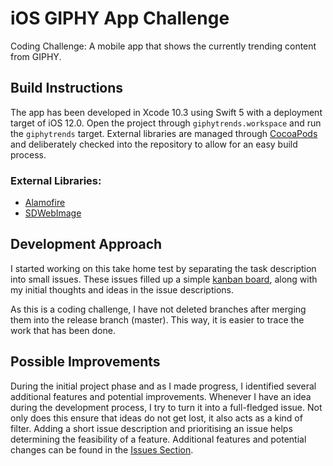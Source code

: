 # iOS GIPHY App Challenge
Coding Challenge: A mobile app that shows the currently trending content from GIPHY.

## Build Instructions
The app has been developed in Xcode 10.3 using Swift 5 with a deployment target of iOS 12.0. Open the project through `giphytrends.workspace` and run the `giphytrends` target. External libraries are managed through [CocoaPods](https://github.com/CocoaPods/CocoaPods) and deliberately checked into the repository to allow for an easy build process.

### External Libraries:
* [Alamofire](https://github.com/Alamofire/Alamofire)
* [SDWebImage](https://github.com/SDWebImage)

## Development Approach
I started working on this take home test by separating the task description into small issues. These issues filled up a simple [kanban board](https://github.com/easytargetmixel/ios-giphy-app-challenge/projects/1), along with my initial thoughts and ideas in the issue descriptions. 

As this is a coding challenge, I have not deleted branches after merging them into the release branch (master). This way, it is easier to trace the work that has been done.

## Possible Improvements

During the initial project phase and as I made progress, I identified several additional features and potential improvements. Whenever I have an idea during the development process, I try to turn it into a full-fledged issue. Not only does this ensure that ideas do not get lost, it also acts as a kind of filter. Adding a short issue description and prioritising an issue helps determining the feasibility of a feature. Additional features and potential changes can be found in the [Issues Section](https://github.com/easytargetmixel/ios-giphy-app-challenge/issues).
